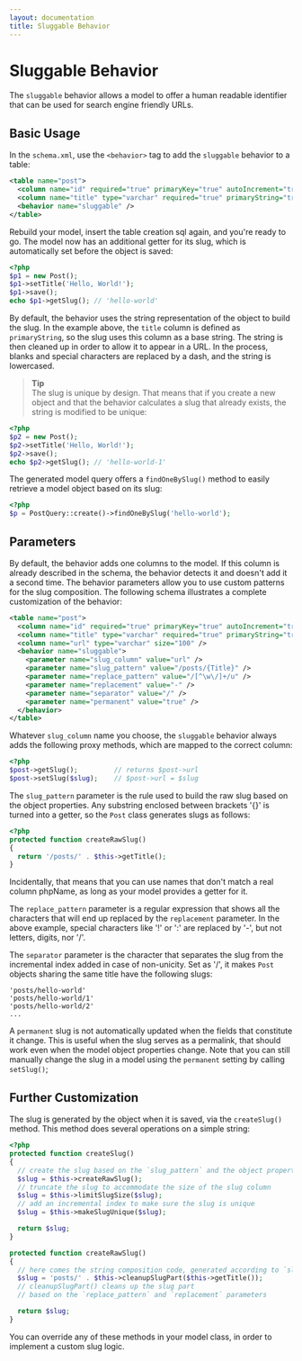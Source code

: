 ```yaml
---
layout: documentation
title: Sluggable Behavior
---
```


# Sluggable Behavior #

The `sluggable` behavior allows a model to offer a human readable identifier that can be used for search engine friendly URLs.

## Basic Usage ##

In the `schema.xml`, use the `<behavior>` tag to add the `sluggable` behavior to a table:
```xml
<table name="post">
  <column name="id" required="true" primaryKey="true" autoIncrement="true" type="integer" />
  <column name="title" type="varchar" required="true" primaryString="true" />
  <behavior name="sluggable" />
</table>
```

Rebuild your model, insert the table creation sql again, and you're ready to go. The model now has an additional getter for its slug, which is automatically set before the object is saved:

```php
<?php
$p1 = new Post();
$p1->setTitle('Hello, World!');
$p1->save();
echo $p1->getSlug(); // 'hello-world'
```

By default, the behavior uses the string representation of the object to build the slug. In the example above, the `title` column is defined as `primaryString`, so the slug uses this column as a base string. The string is then cleaned up in order to allow it to appear in a URL. In the process, blanks and special characters are replaced by a dash, and the string is lowercased.

>**Tip**<br />The slug is unique by design. That means that if you create a new object and that the behavior calculates a slug that already exists, the string is modified to be unique:

```php
<?php
$p2 = new Post();
$p2->setTitle('Hello, World!');
$p2->save();
echo $p2->getSlug(); // 'hello-world-1'
```

The generated model query offers a `findOneBySlug()` method to easily retrieve a model object based on its slug:

```php
<?php
$p = PostQuery::create()->findOneBySlug('hello-world');
```

## Parameters ##

By default, the behavior adds one columns to the model. If this column is already described in the schema, the behavior detects it and doesn't add it a second time. The behavior parameters allow you to use custom patterns for the slug composition. The following schema illustrates a complete customization of the behavior:

```xml
<table name="post">
  <column name="id" required="true" primaryKey="true" autoIncrement="true" type="integer" />
  <column name="title" type="varchar" required="true" primaryString="true" />
  <column name="url" type="varchar" size="100" />
  <behavior name="sluggable">
    <parameter name="slug_column" value="url" />
    <parameter name="slug_pattern" value="/posts/{Title}" />
    <parameter name="replace_pattern" value="/[^\w\/]+/u" />
    <parameter name="replacement" value="-" />
    <parameter name="separator" value="/" />
    <parameter name="permanent" value="true" />
  </behavior>
</table>
```

Whatever `slug_column` name you choose, the `sluggable` behavior always adds the following proxy methods, which are mapped to the correct column:

```php
<?php
$post->getSlug();         // returns $post->url
$post->setSlug($slug);    // $post->url = $slug
```

The `slug_pattern` parameter is the rule used to build the raw slug based on the object properties. Any substring enclosed between brackets '{}' is turned into a getter, so the `Post` class generates slugs as follows:

```php
<?php
protected function createRawSlug()
{
  return '/posts/' . $this->getTitle();
}
```

Incidentally, that means that you can use names that don't match a real column phpName, as long as your model provides a getter for it.

The `replace_pattern` parameter is a regular expression that shows all the characters that will end up replaced by the `replacement` parameter. In the above example, special characters like '!' or ':' are replaced by '-', but not letters, digits, nor '/'.

The `separator` parameter is the character that separates the slug from the incremental index added in case of non-unicity. Set as '/', it makes `Post` objects sharing the same title have the following slugs:

```
'posts/hello-world'
'posts/hello-world/1'
'posts/hello-world/2'
...
```

A `permanent` slug is not automatically updated when the fields that constitute it change. This is useful when the slug serves as a permalink, that should work even when the model object properties change. Note that you can still manually change the slug in a model using the `permanent` setting by calling `setSlug()`;

## Further Customization ##

The slug is generated by the object when it is saved, via the `createSlug()` method. This method does several operations on a simple string:

```php
<?php
protected function createSlug()
{
  // create the slug based on the `slug_pattern` and the object properties
  $slug = $this->createRawSlug();
  // truncate the slug to accommodate the size of the slug column
  $slug = $this->limitSlugSize($slug);
  // add an incremental index to make sure the slug is unique
  $slug = $this->makeSlugUnique($slug);

  return $slug;
}

protected function createRawSlug()
{
  // here comes the string composition code, generated according to `slug_pattern`
  $slug = 'posts/' . $this->cleanupSlugPart($this->getTitle());
  // cleanupSlugPart() cleans up the slug part
  // based on the `replace_pattern` and `replacement` parameters

  return $slug;
}
```

You can override any of these methods in your model class, in order to implement a custom slug logic.
